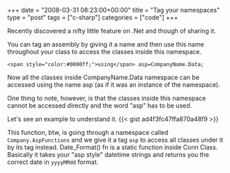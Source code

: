 +++
date = "2008-03-31 08:23:00+00:00"
title = "Tag your namespaces"
type = "post"
tags = ["c-sharp"]
categories = ["code"]
+++

Recently discovered a nifty little feature on .Net and though of sharing it.

You can tag an assembly by giving it a name and then use this name throughout your class to access the classes inside this namespace.







    
    <span style="color:#0000ff;">using</span> asp=CompanyName.Data;








Now all the classes inside CompanyName.Data namespace can be accessed using the name asp (as if it was an instance of the namespace).

One thing to note, however, is that the classes inside this namespace cannot be accessed directly and the word "asp" has to be used.

Let's see an example to understand it.
{{< gist ad4f3fc47ffa870a48f9 >}}

This function, btw, is going through a namespace called `Company.AspFunctions` and we give it a tag `asp` to access all classes under it by its tag instead. Date_Format() fn is a static function inside Conn Class. Basically it takes your "asp style" datetime strings and returns you the correct date in `yyyyMMdd` format.
